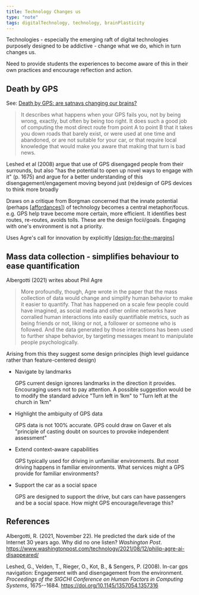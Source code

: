 ```yaml
---
title: Technology Changes us
type: "note"
tags: digitalTechnology, technology, brainPlasticity
---
```




Technologies - especially the emerging raft of digital technologies purposely designed to be addictive - change what we do, which in turn changes us.

Need to provide students the experiences to become aware of this in their own practices and encourage reflection and action.

## Death by GPS

See: [Death by GPS: are satnavs changing our brains?](https://www.theguardian.com/technology/2016/jun/25/gps-horror-stories-driving-satnav-greg-milner)

> It describes what happens when your GPS fails you, not by being wrong, exactly, but often by being too right. It does such a good job of computing the most direct route from point A to point B that it takes you down roads that barely exist, or were used at one time and abandoned, or are not suitable for your car, or that require local knowledge that would make you aware that making that turn is bad news.

Leshed et al (2008) argue that use of GPS disengaged people from their surrounds, but also "has the potential to open up novel ways to engage with it" (p. 1675) and argue for a better understanding of this disengagement/engagement moving beyond just (re)design of GPS devices to think more broadly

Draws on a critique from Borgman concerned that the innate potential (perhaps [[affordances]]) of technology becomes a central metaphor/focus. e.g. GPS help trave become more certain, more efficient. It identifies best routes, re-routes, avoids tolls. These are the design focii/goals. Engaging with one's environment is not a priority.

Uses Agre's call for innovation by explicitly [[design-for-the-margins]]

## Mass data collection - simplifies behaviour to ease quantification

Albergotti (2021) writes about Phil Agre

> More profoundly, though, Agre wrote in the paper that the mass collection of data would change and simplify human behavior to make it easier to quantify. That has happened on a scale few people could have imagined, as social media and other online networks have corralled human interactions into easily quantifiable metrics, such as being friends or not, liking or not, a follower or someone who is followed. And the data generated by those interactions has been used to further shape behavior, by targeting messages meant to manipulate people psychologically.

Arising from this they suggest some design principles (high level guidance rather than feature-centered design)

- Navigate by landmarks

    GPS current design ignores landmarks in the direction it provides. Encouraging users not to pay attention. A possible suggestion would be to modify the standard advice "Turn left in 1km" to "Turn left at the church in 1km"
- Highlight the ambiguity of GPS data

    GPS data is not 100% accurate. GPS could draw on Gaver et als "principle of casting doubt on sources to provoke independent assessment"
- Extend context-aware capabilities

    GPS typically used for driving in unfamiliar environments. But most driving happens in familiar environments. What services might a GPS provide for familiar environments?
- Support the car as a social space

    GPS are designed to support the drive, but cars can have passengers and be a social space. How might GPS encourage/leverage this?


## References

Albergotti, R. (2021, November 22). He predicted the dark side of the Internet 30 years ago. Why did no one listen? *Washington Post*. <https://www.washingtonpost.com/technology/2021/08/12/philip-agre-ai-disappeared/>

Leshed, G., Velden, T., Rieger, O., Kot, B., & Sengers, P. (2008). In-car gps navigation: Engagement with and disengagement from the environment. *Proceedings of the SIGCHI Conference on Human Factors in Computing Systems*, 1675--1684. <https://doi.org/10.1145/1357054.1357316>

[//begin]: # "Autogenerated link references for markdown compatibility"
[affordances]: ../../Affordances/affordances "Affordances"
[design-for-the-margins]: design-for-the-margins "Design for the margins"
[//end]: # "Autogenerated link references"